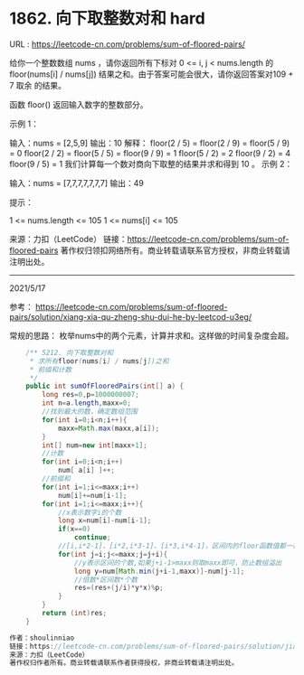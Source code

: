 # 1862. 向下取整数对和 hard

URL : https://leetcode-cn.com/problems/sum-of-floored-pairs/

给你一个整数数组 nums ，请你返回所有下标对 0 <= i, j < nums.length 的 floor(nums[i] / nums[j]) 结果之和。由于答案可能会很大，请你返回答案对109 + 7 取余 的结果。

函数 floor() 返回输入数字的整数部分。

 

示例 1：

输入：nums = [2,5,9]
输出：10
解释：
floor(2 / 5) = floor(2 / 9) = floor(5 / 9) = 0
floor(2 / 2) = floor(5 / 5) = floor(9 / 9) = 1
floor(5 / 2) = 2
floor(9 / 2) = 4
floor(9 / 5) = 1
我们计算每一个数对商向下取整的结果并求和得到 10 。
示例 2：

输入：nums = [7,7,7,7,7,7,7]
输出：49


提示：

1 <= nums.length <= 105
1 <= nums[i] <= 105

来源：力扣（LeetCode）
链接：https://leetcode-cn.com/problems/sum-of-floored-pairs
著作权归领扣网络所有。商业转载请联系官方授权，非商业转载请注明出处。

---

2021/5/17

参考： https://leetcode-cn.com/problems/sum-of-floored-pairs/solution/xiang-xia-qu-zheng-shu-dui-he-by-leetcod-u3eg/

常规的思路： 枚举nums中的两个元素，计算并求和。这样做的时间复杂度会超。

```java
    /** 5212. 向下取整数对和
     * 求所有floor(nums[i] / nums[j])之和
     * 前缀和计数
     */
    public int sumOfFlooredPairs(int[] a) {
        long res=0,p=1000000007;
        int n=a.length,maxx=0;
        //找到最大的数，确定数组范围
        for(int i=0;i<n;i++){
            maxx=Math.max(maxx,a[i]);
        }
        int[] num=new int[maxx+1];
        //计数
        for(int i=0;i<n;i++)
            num[ a[i] ]++;
        //前缀和
        for(int i=1;i<=maxx;i++)
            num[i]+=num[i-1];
        for(int i=1;i<=maxx;i++){
            //x表示数字i的个数
            long x=num[i]-num[i-1];
            if(x==0)
                continue;
            //[i,i*2-1]、[i*2,i*3-1]、[i*3,i*4-1]，区间内的floor函数值都一样
            for(int j=i;j<=maxx;j=j+i){
                //y表示区间的个数,如果j+i-1>maxx则取maxx即可，防止数组溢出
                long y=num[Math.min(j+i-1,maxx)]-num[j-1];
                //倍数*区间数*个数
                res=(res+(j/i)*y*x)%p;
            }
        }
        return (int)res;
    }

作者：shoulinniao
链接：https://leetcode-cn.com/problems/sum-of-floored-pairs/solution/jian-dan-yi-dong-de-qian-zhui-he-ji-shu-q0otc/
来源：力扣（LeetCode）
著作权归作者所有。商业转载请联系作者获得授权，非商业转载请注明出处。
```

